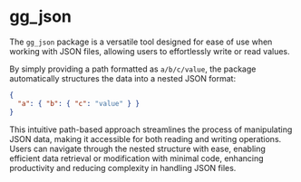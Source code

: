 # gg_json

The `gg_json` package is a versatile tool designed for ease of use when
working with JSON files, allowing users to effortlessly write or read values.

By simply providing a path formatted as `a/b/c/value`, the package automatically
structures the data into a nested JSON format:

```json
{
  "a": { "b": { "c": "value" } }
}
```

This intuitive path-based approach streamlines the process of manipulating JSON
data, making it accessible for both reading and writing operations. Users can
navigate through the nested structure with ease, enabling efficient data
retrieval or modification with minimal code, enhancing productivity and reducing
complexity in handling JSON files.
